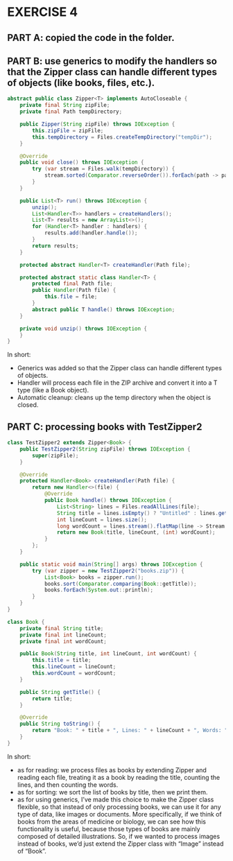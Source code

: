 # EXERCISE 4

## PART A: copied the code in the folder.
## PART B: use generics to modify the handlers so that the Zipper class  can handle different types of objects (like books, files, etc.).
```java
abstract public class Zipper<T> implements AutoCloseable {
    private final String zipFile;
    private final Path tempDirectory;

    public Zipper(String zipFile) throws IOException {
        this.zipFile = zipFile;
        this.tempDirectory = Files.createTempDirectory("tempDir");
    }

    @Override
    public void close() throws IOException {
        try (var stream = Files.walk(tempDirectory)) {
            stream.sorted(Comparator.reverseOrder()).forEach(path -> path.toFile().delete());
        }
    }

    public List<T> run() throws IOException {
        unzip();
        List<Handler<T>> handlers = createHandlers();
        List<T> results = new ArrayList<>();
        for (Handler<T> handler : handlers) {
            results.add(handler.handle());
        }
        return results;
    }

    protected abstract Handler<T> createHandler(Path file);

    protected abstract static class Handler<T> {
        protected final Path file;
        public Handler(Path file) {
            this.file = file;
        }
        abstract public T handle() throws IOException;
    }

    private void unzip() throws IOException {
    }
}
```
In short:
* Generics was added so that the Zipper class can handle different types of objects.
* Handler will process each file in the ZIP archive and convert it into a T type (like a Book object).
* Automatic cleanup: cleans up the temp directory when the object is closed.
## PART C: processing books with TestZipper2
```java
class TestZipper2 extends Zipper<Book> {
    public TestZipper2(String zipFile) throws IOException {
        super(zipFile);
    }

    @Override
    protected Handler<Book> createHandler(Path file) {
        return new Handler<>(file) {
            @Override
            public Book handle() throws IOException {
                List<String> lines = Files.readAllLines(file);
                String title = lines.isEmpty() ? "Untitled" : lines.get(0);
                int lineCount = lines.size();
                long wordCount = lines.stream().flatMap(line -> Stream.of(line.split("\\W+"))).count();
                return new Book(title, lineCount, (int) wordCount);
            }
        };
    }

    public static void main(String[] args) throws IOException {
        try (var zipper = new TestZipper2("books.zip")) {
            List<Book> books = zipper.run();
            books.sort(Comparator.comparing(Book::getTitle));
            books.forEach(System.out::println);
        }
    }
}

class Book {
    private final String title;
    private final int lineCount;
    private final int wordCount;

    public Book(String title, int lineCount, int wordCount) {
        this.title = title;
        this.lineCount = lineCount;
        this.wordCount = wordCount;
    }

    public String getTitle() {
        return title;
    }

    @Override
    public String toString() {
        return "Book: " + title + ", Lines: " + lineCount + ", Words: " + wordCount;
    }
}
```
In short:
* as for reading: we process files as books by extending Zipper<Book> and reading each file, treating it as a book by reading the title, counting the lines, and then counting the words.
* as for sorting: we sort the list of books by title, then we print them.
* as for using generics, I’ve made this choice to make the Zipper class flexible, so that instead of only processing books, we can use it for any type of data, like images or documents. More specifically, if we think of books from the areas of medicine or biology, we can see how this functionality is useful, because those types of books are mainly composed of detailed illustrations. So, if we wanted to process images instead of books, we’d just extend the Zipper class with “Image” instead of “Book”.
